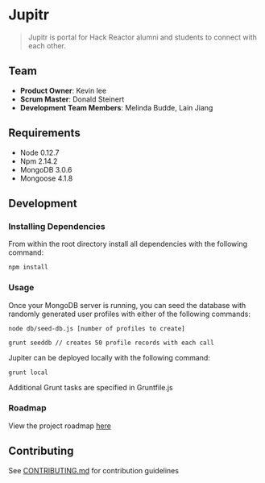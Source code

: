 # Jupitr

> Jupitr is portal for Hack Reactor alumni and students to connect with each other.

## Team

  - __Product Owner__: Kevin lee
  - __Scrum Master__: Donald Steinert
  - __Development Team Members__: Melinda Budde, Lain Jiang

## Requirements

- Node 0.12.7
- Npm 2.14.2
- MongoDB 3.0.6
- Mongoose 4.1.8

## Development

### Installing Dependencies

From within the root directory install all dependencies with the following command:

```
npm install
```

### Usage

Once your MongoDB server is running, you can seed the database with randomly generated user profiles with either of the following commands:

```
node db/seed-db.js [number of profiles to create]
```
```
grunt seeddb // creates 50 profile records with each call
```

Jupiter can be deployed locally with the following command:

```
grunt local
```

Additional Grunt tasks are specified in Gruntfile.js

### Roadmap

View the project roadmap [here](https://github.com/Jupitr/Jupitr/issues)

## Contributing

See [CONTRIBUTING.md](CONTRIBUTING.md) for contribution guidelines
